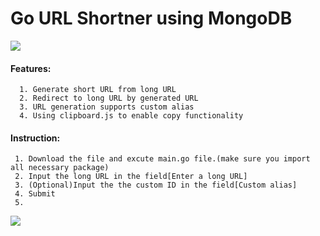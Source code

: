# Go URL Shortner using MongoDB

<p align="left">
    <img src="https://i.imgur.com/z2YPfa2.png">
    <p align="left">
</p>

#### Features:
      1. Generate short URL from long URL
      2. Redirect to long URL by generated URL
      3. URL generation supports custom alias
      4. Using clipboard.js to enable copy functionality
 
 
#### Instruction:
     1. Download the file and excute main.go file.(make sure you import all necessary package)
     2. Input the long URL in the field[Enter a long URL]
     3. (Optional)Input the the custom ID in the field[Custom alias]
     4. Submit
     5. 
<p align="left">
    <img src="https://i.imgur.com/B7Q47kh.png">
    <p align="left">
</p> 
